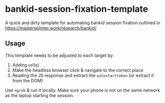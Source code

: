 # bankid-session-fixation-template
A quick and dirty template for automating bankid session fixation outlined in https://mastersplinter.work/research/bankid/

## Usage
This template needs to be adjusted to each target by:
1) Adding url(s)
2) Make the headless browser click & navigate to the correct place
3) Reading the JS response and extract the `autostarttoken` (or extract it from the DOM)

Use `ngrok` & run it locally. Make sure your phone is not on the same network as the laptop starting the session.
